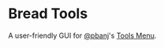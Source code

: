 # Bread Tools

A user-friendly GUI for [@pbanj](https://github.com/pbanj)'s [Tools Menu](https://github.com/pbanj/tools-menu).